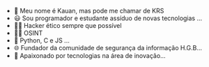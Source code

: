 - 👋 Meu nome é Kauan, mas pode me chamar de KRS
- 😃 Sou programador e estudante assíduo de novas tecnologias ...
- 👨‍💻 Hacker ético sempre que possível
- 🕵️‍♂️ OSINT
- 🎯 Python, C e JS ...
- 🌐 Fundador da comunidade de segurança da informação H.G.B...
- 🤩 Apaixonado por tecnologias na área de inovação...

<!---
IK-R-S/IK-R-S is a ✨ special ✨ repository because its `README.md` (this file) appears on your GitHub profile.
You can click the Preview link to take a look at your changes.
--->
